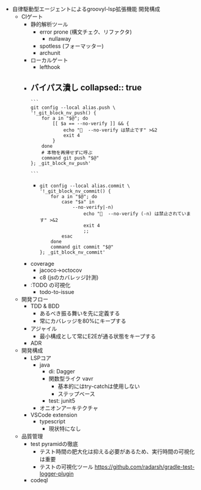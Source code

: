 - 自律駆動型エージェントによるgroovyl-lsp拡張機能 開発構成
	- CIゲート
		- 静的解析ツール
			- error prone (構文チェク、リファクタ)
				- nullaway
			- spotless (フォーマッター)
			- archunit
		- ローカルゲート
			- lefthook
		- バイパス潰し
		  collapsed:: true
			-
			  ```
			  git config --local alias.push \
			  '!_git_block_nv_push() {
			      for a in "$@"; do
			          [[ $a == --no-verify ]] && {
			              echo "🚫  --no-verify は禁止です" >&2
			              exit 4
			          }
			      done
			      # 本物を再帰せずに呼ぶ
			      command git push "$@"
			  }; _git_block_nv_push'
			  
			  ```
			-
			  ```
			  git config --local alias.commit \
			  '!_git_block_nv_commit() {
			      for a in "$@"; do
			          case "$a" in
			              --no-verify|-n)
			                  echo "🚫  --no-verify (-n) は禁止されています" >&2
			                  exit 4
			                  ;;
			          esac
			      done
			      command git commit "$@"
			  }; _git_block_nv_commit'
			  
			  ```
		- coverage
			- jacoco→octocov
			- c8 (jsのカバレッジ計測)
		- :TODO の可視化
			- todo-to-issue
	- 開発フロー
		- TDD & BDD
			- あるべき振る舞いを先に定義する
			- 常にカバレッジを80%にキープする
		- アジャイル
			- 最小構成として常にE2Eが通る状態をキープする
		- ADR
	- 開発構成
		- LSPコア
			- java
				- di: Dagger
				- 関数型ライク vavr
					- 基本的にはtry-catchは使用しない
					- ステップベース
				- test: junit5
			- オニオンアーキテクチャ
		- VSCode extension
			- typescript
				- 現状特になし
	- 品質管理
		- test pyramidの徹底
			- テスト時間の肥大化は抑える必要があるため、実行時間の可視化は重要
			- テストの可視化ツール
			  https://github.com/radarsh/gradle-test-logger-plugin  
		- codeql